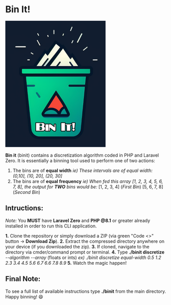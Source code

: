 # Bin It!
![images/classic_nes_controller](/binit-logo.png)

**Bin it** (binit) contains a discretization algorithm coded in PHP and Laravel Zero.
It is essentially a binning tool used to perform one of two actions:

1) The bins are of **equal width**
    *ie) These intervals are of equal width: (0,10], (10, 20], (20, 30]*
2) The bins are of **equal frequency**
    *ie) When fed this array [1, 2, 3, 4, 5, 6, 7, 8], the output for **TWO** bins would be:*
        [1, 2, 3, 4] (*First Bin*)
        [5, 6, 7, 8] (*Second Bin*)

## Intructions:
*Note:* You **MUST** have **Laravel Zero** and **PHP @8.1** or greater already installed in order to run this CLI application.

**1.** Clone the repository or simply download a ZIP (via green "Code <>" button -> **Download Zip**).
**2.** Extract the compressed directory anywhere on your device (if you downloaded the zip).
**3.** If cloned, navigate to the directory via cmder/command prompt or terminal.
**4.** Type **./binit discretize** *--algorithm --array* (floats or ints)
    *ex) ./binit discretize equal-width 0.5 1.2 2.3 3.4 4.5 5.6 6.7 6.6 7.8 8.9*
**5.** Watch the magic happen!

## Final Note:
To see a full list of available instructions type **./binit** from the main directory.
Happy binning! 😄
